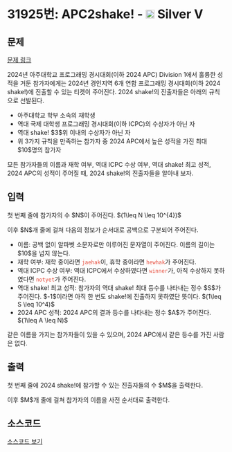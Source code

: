 # 31925번: APC2shake! - <img src="https://static.solved.ac/tier_small/6.svg" style="height:20px" /> Silver V

<!-- performance -->

<!-- 문제 제출 후 깃허브에 푸시를 했을 때 제출한 코드의 성능이 입력될 공간입니다.-->

<!-- end -->

## 문제

[문제 링크](https://boj.kr/31925)


<p>2024년 아주대학교 프로그래밍 경시대회(이하 2024 APC) Division 1에서 훌륭한 성적을 거둔 참가자에게는 2024년 경인지역 6개 연합 프로그래밍 경시대회(이하 2024 shake!)에 진출할 수 있는 티켓이 주어진다. 2024 shake!의 진출자들은 아래의 규칙으로 선발된다.</p>

<ul>
<li>아주대학교 학부 소속의 재학생</li>
<li>역대 국제 대학생 프로그래밍 경시대회(이하 ICPC)의 수상자가 아닌 자</li>
<li>역대 shake! $3$위 이내의 수상자가 아닌 자</li>
<li>위 3가지 규칙을 만족하는 참가자 중 2024 APC에서 높은 성적을 가진 최대 $10$명의 참가자</li>
</ul>

<p>모든 참가자들의 이름과 재학 여부, 역대 ICPC 수상 여부, 역대 shake! 최고 성적, 2024 APC의 성적이 주어질 때, 2024 shake!의 진출자들을 알아내 보자.</p>



## 입력


<p>첫 번째 줄에 참가자의 수 $N$이 주어진다. $(1\leq N \leq 10^{4})$</p>

<p>이후 $N$개 줄에 걸쳐 다음의 정보가 순서대로 공백으로 구분되어 주어진다.</p>

<ul>
<li>이름: 공백 없이 알파벳 소문자로만 이루어진 문자열이 주어진다. 이름의 길이는 $10$을 넘지 않는다.</li>
<li>재학 여부: 재학 중이라면 <code><span style="color:#e74c3c;">jaehak</span></code>이, 휴학 중이라면 <code><span style="color:#e74c3c;">hewhak</span></code>가 주어진다.</li>
<li>역대 ICPC 수상 여부: 역대 ICPC에서 수상하였다면 <code><span style="color:#e74c3c;">winner</span></code>가, 아직 수상하지 못하였다면 <code><span style="color:#e74c3c;">notyet</span></code>가 주어진다.</li>
<li>역대 shake! 최고 성적: 참가자의 역대 shake! 최대 등수를 나타내는 정수 $S$가 주어진다. $-1$이라면 아직 한 번도 shake!에 진출하지 못하였단 뜻이다. $(1\leq S \leq 10^4)$</li>
<li>2024 APC 성적: 2024 APC의 결과 등수를 나타내는 정수 $A$가 주어진다. $(1\leq A \leq N)$</li>
</ul>

<p>같은 이름을 가지는 참가자들이 있을 수 있으며, 2024 APC에서 같은 등수를 가진 사람은 없다.</p>



## 출력


<p>첫 번째 줄에 2024 shake!에 참가할 수 있는 진출자들의 수 $M$을 출력한다.</p>

<p>이후 $M$개 줄에 걸쳐 참가자의 이름을 사전 순서대로 출력한다.</p>



## 소스코드

[소스코드 보기](APC2shake!.cpp)